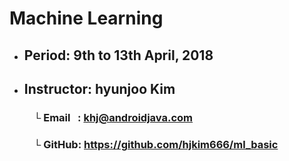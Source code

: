 # Machine Learning
- ## Period: 9th to 13th April, 2018
- ## Instructor: hyunjoo Kim
### &nbsp;&nbsp;&nbsp;&nbsp;&nbsp;&nbsp;&nbsp;&nbsp;&nbsp;&nbsp;└ Email&nbsp;&nbsp;&nbsp;: khj@androidjava.com
### &nbsp;&nbsp;&nbsp;&nbsp;&nbsp;&nbsp;&nbsp;&nbsp;&nbsp;&nbsp;└ GitHub: https://github.com/hjkim666/ml_basic
